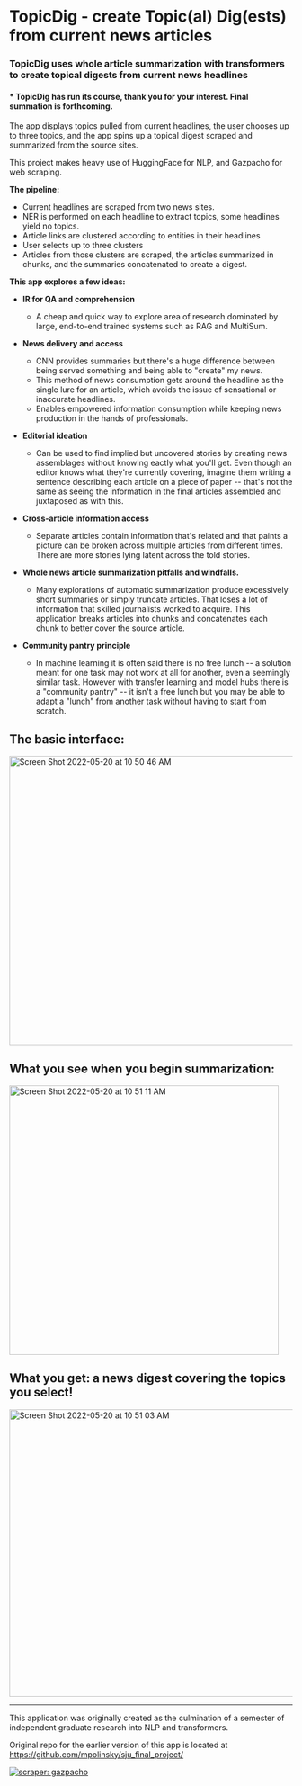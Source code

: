 # TopicDig - create Topic(al) Dig(ests) from current news articles


### TopicDig uses whole article summarization with transformers to create topical digests from current news headlines

#### * TopicDig has run its course, thank you for your interest.  Final summation is forthcoming. 

The app displays topics pulled from current headlines, the user chooses up to three topics, and the app spins up a topical digest scraped and summarized from the source sites.

This project makes heavy use of HuggingFace for NLP, and Gazpacho for web scraping.

**The pipeline:**

* Current headlines are scraped from two news sites.
* NER is performed on each headline to extract topics, some headlines yield no topics.
* Article links are clustered according to entities in their headlines
* User selects up to three clusters
* Articles from those clusters are scraped, the articles summarized in chunks, and the summaries concatenated to create a digest.

**This app explores a few ideas:**

* **IR for QA and comprehension**
    * A cheap and quick way to explore area of research dominated by large, end-to-end trained systems such as RAG and MultiSum.  
* **News delivery and access**
    * CNN provides summaries but there's a huge difference between being served something and being able to "create" my news. 
    * This method of news consumption gets around the headline as the single lure for an article, which avoids the issue of sensational or inaccurate headlines.
    * Enables empowered information consumption while keeping news production in the hands of professionals.
* **Editorial ideation**
    * Can be used to find implied but uncovered stories by creating news assemblages without knowing eactly what you'll get.  Even though an editor knows what they're currently covering, imagine them writing a sentence describing each article on a piece of paper -- that's not the same as seeing the information in the final articles assembled and juxtaposed as with this.  


* **Cross-article information access**
    * Separate articles contain information that's related and that paints a picture can be broken across multiple articles from different times. There are more stories lying latent across the told stories.
* **Whole news article summarization pitfalls and windfalls.**
    * Many explorations of automatic summarization produce excessively short summaries or simply truncate articles.  That loses a lot of information that skilled journalists worked to acquire.  This application breaks articles into chunks and concatenates each chunk to better cover the source article.
* **Community pantry principle**
    * In machine learning it is often said there is no free lunch -- a solution meant for one task may not work at all for another, even a seemingly similar task.  However with transfer learning and model hubs there is a "community pantry" -- it isn't a free lunch but you may be able to adapt a "lunch" from another task without having to start from scratch.


## The basic interface:
<img width="514" alt="Screen Shot 2022-05-20 at 10 50 46 AM" src="https://user-images.githubusercontent.com/30514239/169554841-15a1db7e-9ef9-4221-ae62-14506da1daf4.png">

## What you see when you begin summarization:
<img width="479" alt="Screen Shot 2022-05-20 at 10 51 11 AM" src="https://user-images.githubusercontent.com/30514239/169554875-734f35e2-66d1-4547-9979-08acc7401124.png">

## What you get: a news digest covering the topics you select!
<img width="511" alt="Screen Shot 2022-05-20 at 10 51 03 AM" src="https://user-images.githubusercontent.com/30514239/169554884-e9992543-09ed-4f76-84a2-338191534117.png">



****

This application was originally created as the culmination of a semester of independent graduate research into NLP and transformers.

Original repo for the earlier version of this app is located at https://github.com/mpolinsky/sju_final_project/


[![scraper: gazpacho](https://img.shields.io/badge/scraper-gazpacho-C6422C)](https://github.com/maxhumber/gazpacho)

